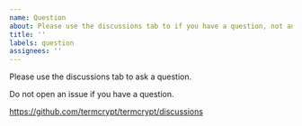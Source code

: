 ```yaml
---
name: Question
about: Please use the discussions tab to if you have a question, not an issue.
title: ''
labels: question
assignees: ''
---
```

Please use the discussions tab to ask a question.

Do not open an issue if you have a question.

https://github.com/termcrypt/termcrypt/discussions
